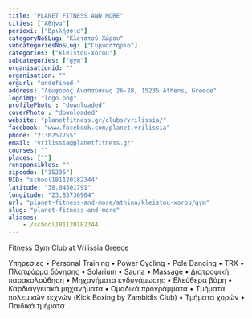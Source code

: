 ```yaml
---
title: "PLANET FITNESS AND MORE"
cities: ["Αθήνα"]
perioxi: ["Βριλήσσια"]
categoryNoSLug: "Κλειστού Χώρου"
subcategoriesNoSLug: ["Γυμναστήριο"]
categories: ["kleistou-xorou"]
subcategories: ["gym"]
organisationid: ""
organisation: ""
orgurl: "undefined-"
address: "Λεωφόρος Αναπαύσεως 26-28, 15235 Athens, Greece"
logoimg: "logo.png"
profilePhoto : "downloaded"
coverPhoto : "downloaded"
website: "planetfitness.gr/clubs/vrilissia/"
facebook: "www.facebook.com/planet.vrilissia"
phone: "2130257755"
email: "vrilissia@planetfitness.gr"
courses: ""
places: [""]
rensponsibles: ""
zipcode: ["15235"]
UID: "school181120182344"
latitude: "38,04501791"
longitude: "23,83736964"
url: "planet-fitness-and-more/athina/kleistou-xorou/gym"
slug: "planet-fitness-and-more"
aliases:
    - /school181120182344
---
```



Fitness Gym Club at Vrilissia Greece

Υπηρεσίες • Personal Training • Power Cycling • Pole Dancing • TRX • Πλατφόρμα δόνησης • Solarium • Sauna • Massage • Διατροφική παρακολούθηση • Μηχανήματα ενδυνάμωσης • Ελεύθερα βάρη • Καρδιαγγειακά μηχανήματα • Ομαδικά προγράμματα • Τμήματα πολεμικών τεχνών (Kick Boxing by Zambidis Club) • Τμήματα χορών • Παιδικά τμήματα
